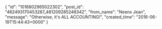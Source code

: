  {
   "id": "1016802965022302",
   "post_id": "462493170453287_481209285248342",
   "from_name": "Neens Jean",
   "message": "Otherwise, it's ALL ACCOUNTING!",
   "created_time": "2016-06-19T15:44:43+0000"
 }
